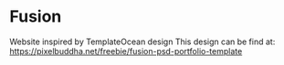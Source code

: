# Fusion
Website inspired by TemplateOcean design
This design can be find at: https://pixelbuddha.net/freebie/fusion-psd-portfolio-template
